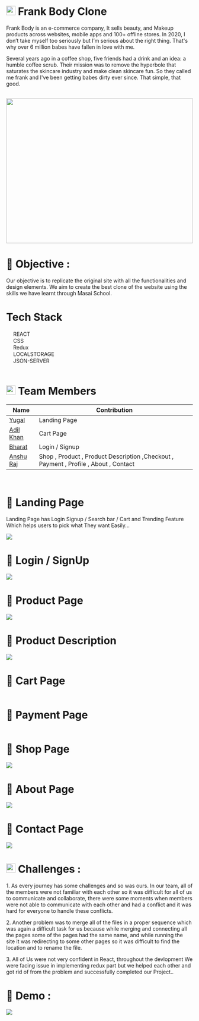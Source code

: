 # <img src="https://res.cloudinary.com/crunchbase-production/image/upload/c_lpad,h_170,w_170,f_auto,b_white,q_auto:eco,dpr_1/v1438842049/auk7ayohemudyedrknde.png" width="25px"/> Frank Body Clone

<p>Frank Body is an e-commerce company, It sells beauty, and Makeup products across websites, mobile apps and 100+ offline stores. In 2020, I don’t take myself too seriously but I’m serious about the right thing.
That's why over 6 million babes have fallen in love with me.</p>

<p>Several years ago in a coffee shop, five friends had a drink and an idea: a humble coffee scrub. Their mission was to remove the hyperbole that saturates the skincare industry and make clean skincare fun. So they called me frank and I've been getting babes dirty ever since.
That simple, that good.</p>

<br>

<div align="center">
  <img  src="https://invitationdigital-res-1.cloudinary.com/image/upload/q_auto,f_auto,fl_strip_profile/Frank_banner" height="390px" width="100%"/>
  </div>
  
 # 🌟 Objective : <br>
 
 <p>Our objective is to replicate the original site with all the functionalities and design elements. We aim to create the best clone of the website using the skills we have learnt through Masai School.</p>
 
 
 # Tech Stack
  <div><img src="https://cdn-icons-png.flaticon.com/512/1048/1048877.png" width="15px"/> REACT</div>
  <div><img src="https://cdn-icons-png.flaticon.com/512/732/732190.png" width="15px"/> CSS</div>
  <div><img src="https://upload.wikimedia.org/wikipedia/commons/4/49/Redux.png" width="15px"/> Redux</div>
  <div><img src="https://cdn-icons-png.flaticon.com/512/718/718064.png" width="15px"/> LOCALSTORAGE</div>
  <div><img src="https://cdn-icons-png.flaticon.com/512/541/541488.png" width="15px"/> JSON-SERVER</div>
  
  <br>
  
# <img src="https://cdn-icons-png.flaticon.com/512/1534/1534938.png" width="25px"/> Team Members 
 
 | Name            | Contribution                                                                |
| ----------------- | ------------------------------------------------------------------ |
|<a href = "https://github.com/yug0231" > Yugal </a> | Landing Page |
| <a href = "https://github.com/Adil-khan-007" > Adil Khan </a>| Cart Page|
|<a href = "https://github.com/vaddadiPhani" > Bharat </a>| Login / Signup |
| <a href = "https://github.com/Mr-raaz" >Anshu Raj </a> | Shop , Product , Product Description ,Checkout , Payment , Profile , About , Contact|
 
 <br>
 
 # 🔹 Landing Page 
 <p>Landing Page has Login Signup / Search bar /  Cart and Trending Feature Which helps users to pick what They want Easily...</p>
 <img src="https://lh3.googleusercontent.com/u/0/drive-viewer/AFDK6gMgt1-QrxC8AOZQIbvTaqK7EC57FISabnApeWhJQVRIEtPO0l0KozkCNLNqPYZl_Jk35wyNSK6wj6X7unrYGwGE2byaUA=w1920-h972"/>
 
 # 🔹 Login / SignUp 
 <p></p>
 <img src="https://lh3.googleusercontent.com/u/0/drive-viewer/AFDK6gM1i7iRbKfazq-4IVzos7cRybi93R-vbpnyvsX_EB0mUOlKo4K4Cokws6zNfCgAMYVvsphqoQKVACLybaWMx7C_8RV5Vg=w1920-h972"/>
 
 # 🔹 Product Page
 <p></p>
 <img src="https://lh3.googleusercontent.com/u/0/drive-viewer/AFDK6gPmTf1_JTxaRwLHcspiXGye3CPtgrCfN-jpERR31zth4ajzFI1IaJdqYirtGN_5ubGaAOJBDYz7T31y61zGRqd0D4O5tA=w1920-h972"/>
 
 # 🔹 Product Description
 <p></p>
 <img src="https://lh3.googleusercontent.com/u/0/drive-viewer/AFDK6gOOmZkHYoWbWcI_pcskkrfpe_uPvyuKmVXD-xbH0xDF6BbaSVJqgv-cZACpNwc40CjWucrIi-HZG8m6D4Fr7jFFPMTgRw=w1920-h972"/>
 
  # 🔹 Cart Page
 <p></p>
 <img src=""/>
 
  # 🔹 Payment Page
 <p></p>
 <img src=""/>
 
 # 🔹 Shop Page
 <p></p>
 <img src="https://lh3.googleusercontent.com/u/0/drive-viewer/AFDK6gOe52u_JiW2MGEqWmJDbPd2_aL2HCM3dwhcCteOpY6FbHQ-H5M1841vCQY0TcfLxR5NzYJMWLUOrcZLwyvh9c8s8BU2ZA=w1920-h972"/>
 
 # 🔹 About Page
 <p></p>
 <img src="https://lh3.googleusercontent.com/u/0/drive-viewer/AFDK6gOPanyfXJQAUnFNHLjvoXz8tf4hCLkf4suMEceS7sr1Wuz1CWGOQAfGT0QbZgRBqvAYl-ynKCB6yoY91sqgIA_Dd5DrtQ=w1920-h972"/>
 
 # 🔹 Contact Page
 <p></p>
 <img src="https://lh3.googleusercontent.com/u/0/drive-viewer/AFDK6gPmAbtTU5462iSA4yx1C_OG6GxFzSNiL2D5oDiwr811XyqZY4_npxgZ3bHMoNb37sRl-lmjdj63cA_5ydrv9s0dZZ7-Lw=w1920-h972"/>
 
    
 # <img src="https://cdn-icons-png.flaticon.com/512/1934/1934019.png" width="25px"/> Challenges :
 
 <p> 1. As every journey has some challenges and so was ours. In our team, all of the members were not familiar with each other so it was difficult for all of us to communicate and collaborate, there were some moments when members were not able to communicate with each other and had a conflict and it was hard for everyone to handle these conflicts. </p>
 
 <p> 2. Another problem was to merge all of the files in a proper sequence which was again a difficult task for us because while merging and connecting all the pages some of the pages had the same name, and while running the site it was redirecting to some other pages so it was difficult to find the location and to rename the file.</p>
 <p> 3. All of Us were not very confident in React, throughout the devlopment We were facing issue in implementing redux part but we helped each other and got rid of from the problem and successfully completed our Project..</p>
 
 
 # 🚀 Demo :
 
 <p><a href ="" ><img src = "https://camo.githubusercontent.com/59cde2396da07f6c391795028e4350eb3a99c0186d55161807728d44200c6959/68747470733a2f2f6170692e6e65746c6966792e636f6d2f6170692f76312f6261646765732f62363534633934652d303861362d346237392d623434332d3738333735383162316438642f6465706c6f792d737461747573"/></a></p>
 
  
  
